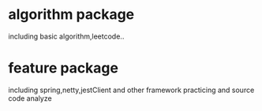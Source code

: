 # algorithm package
including basic algorithm,leetcode..

# feature package
including spring,netty,jestClient and other framework practicing and source code analyze 

